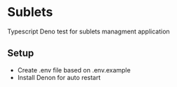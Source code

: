 # Sublets

Typescript Deno test for sublets managment application

## Setup

- Create .env file based on .env.example
- Install Denon for auto restart
